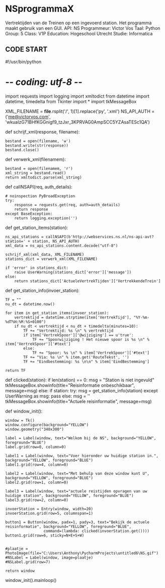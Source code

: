# NSprogrammaX
Vertrektijden van de Treinen op een ingevoerd station.
Het programma maakt gebruik van een GUI.
API: NS
Programmeur: Victor Vos
Taal: Python
Group: 5 
Class: V1P
Education: Hogeschool Utrecht
Studie: Informatica

CODE START
-----------------------------------------------

#!/usr/bin/python
# -*- coding: utf-8 -*-

import requests
import logging
import xmltodict
from datetime import datetime, timedelta
from Tkinter import *
import tkMessageBox

XML_FILENAME = __file__.rsplit('/', 1)[1].replace('py', '.xml')
NS_API_AUTH = ('me@victorvos.com', 'wkuaIzG71BHfKGGnigf9_tzJxr_3KPRVAG0AmpSCC5YZAsaTESc1QA')


def schrijf_xml(response, filename):

    bestand = open(filename, 'w')
    bestand.write(str(response))
    bestand.close()


def verwerk_xml(filenamem):

    bestand = open(filenamem, 'r')
    xml_string = bestand.read()
    return xmltodict.parse(xml_string)


def callNSAPI(req, auth_details):

    # noinspection PyBroadException
    try:
        response = requests.get(req, auth=auth_details)
        return response
    except BaseException:
        return logging.exception('')


def get_station_items(station):

    ns_api_stations = callNSAPI(b'http://webservices.ns.nl/ns-api-avt?station=' + station, NS_API_AUTH)
    xml_data = ns_api_stations.content.decode("utf-8")

    schrijf_xml(xml_data, XML_FILENAME)
    stations_dict = verwerk_xml(XML_FILENAME)

    if 'error' in stations_dict:
        raise UserWarning(stations_dict['error']['message'])
    else:
        return stations_dict['ActueleVertrekTijden']['VertrekkendeTrein']


def get_station_info(invoer_station):

    TF = ""
    nu_dt = datetime.now()

    for item in get_station_items(invoer_station):
        vertrektijd = datetime.strptime(item['VertrekTijd'], "%Y-%m-%dT%H:%M:%S+0100")
        if nu_dt < vertrektijd < nu_dt + timedelta(minutes=10):
            TF += "Vertrektijd: %s \n" % vertrektijd
            if item['VertrekSpoor']['@wijziging'] == u'true':
                TF += "Spoorwijziging ! Het nieuwe spoor is %s \n" % item['VertrekSpoor']['#text']
            else:
                TF += "Spoor: %s \n" % item['VertrekSpoor']['#text']
            TF += "Via: %s \n" % item.get('RouteTekst', '')
            TF += "Eindbestemming: %s \n\n" % item['EindBestemming']

    return TF


def clicked(station):
    if len(station) == 0:
        msg = "Station is niet ingevuld"
        tkMessageBox.showinfo(title="Reisinformatie onbeschikbaar", message=msg)
    else:
        if station:
            try:
                msg = get_station_info(station)
            except UserWarning as msg:
                pass
        else:
            msg = ''
        tkMessageBox.showinfo(title="Actuele reisinformatie", message=msg)


def window_init():

    window = Tk()
    window.configure(background="YELLOW")
    window.geometry("340x300")

    label = Label(window, text="Welkom bij de NS", background="YELLOW", foreground="BLUE")
    label.grid(row=0, column=0)

    label1 = Label(window, text="Voer hieronder uw huidige station in.", background="YELLOW", foreground="BLUE")
    label1.grid(row=4, column=0)

    label2 = Label(window, text="Met behulp van deze window kunt U", background="YELLOW", foreground="BLUE")
    label2.grid(row=1, column=0)

    label3 = Label(window, text="actuele reistijden opvragen van uw huidige station", background="YELLOW", foreground="BLUE")
    label3.grid(row=2, column=0)

    invoerStation = Entry(window, width=20)
    invoerStation.grid(row=5, columnspan=1)

    button1 = Button(window, padx=1, pady=3, text="Bekijk de actuele reisinformatie", background="YELLOW", foreground="BLUE",
                     command=(lambda: clicked(invoerStation.get())))
    button1.grid(row=6, sticky=N+E+S+W)
    

    #plaatje = PhotoImage(file="C:\Users\Anthony\PycharmProjects\untitled6\NS.gif")
    #NSLabel = Label(window, image=plaatje)
    #NSLabel.grid(row=7)

    return window

window_init().mainloop()
